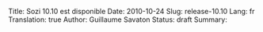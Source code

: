 Title: Sozi 10.10 est disponible
Date: 2010-10-24
Slug: release-10.10
Lang: fr
Translation: true
Author: Guillaume Savaton
Status: draft
Summary:

<!-- TODO -->

